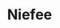 ---
title: Niefee
github: https://github.com/Niefee
mode: dark
transition: 1s
score: 65.7
archetype:
- Minimalistic
---